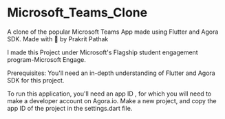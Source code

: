 # Microsoft_Teams_Clone
A clone of the popular Microsoft Teams App made using Flutter and Agora SDK.
Made with 💚 by Prakrit Pathak

I made this Project under Microsoft's Flagship student engagement program-Microsoft Engage.

Prerequisites:
You'll  need an in-depth understanding of Flutter and Agora SDK for this project.


To run this application, you'll need an app ID , for which you will need to make a developer account on Agora.io.
Make a new project, and copy the app ID of the project in the settings.dart file.
